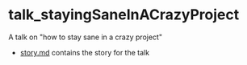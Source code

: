 # talk_stayingSaneInACrazyProject
A talk on "how to stay sane in a crazy project"

- [story.md](story.md) contains the story for the talk

